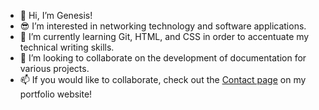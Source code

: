- 👋 Hi, I’m Genesis!
- 😎 I’m interested in networking technology and software applications.
- 🧠 I’m currently learning Git, HTML, and CSS in order to accentuate my technical writing skills.
- 👊 I’m looking to collaborate on the development of documentation for various projects.
- 📫 If you would like to collaborate, check out the [Contact page](https://genwritescom.wordpress.com/contact/) on my portfolio website!

<!---
genesis-writing/genesis-writing is a ✨ special ✨ repository because its `README.md` (this file) appears on your GitHub profile.
You can click the Preview link to take a look at your changes.
--->
